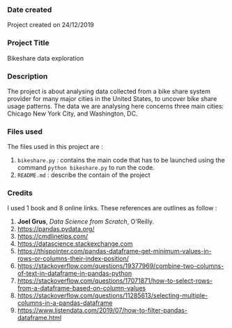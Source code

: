 ### Date created
Project created on 24/12/2019

### Project Title
Bikeshare data exploration

### Description
The project is about analysing data collected from a bike share system provider for many major cities in the United States, to uncover bike share usage patterns. The data we are analysing here concerns three main cities: Chicago New York City, and Washington, DC.


### Files used
The files used in this project are :
1. ```bikeshare.py``` : contains the main code that has to be launched using the command ```python bikeshare.py``` to run the code.
2. ```README.md``` : describe the contain of the project

### Credits
I used 1 book and 8 online links. These references are outlines as follow :
1. **Joel Grus**, *Data Science from Scratch*, O'Reilly. 
2. https://pandas.pydata.org/
3. https://cmdlinetips.com/
4. https://datascience.stackexchange.com
5. https://thispointer.com/pandas-dataframe-get-minimum-values-in-rows-or-columns-their-index-position/
6. https://stackoverflow.com/questions/19377969/combine-two-columns-of-text-in-dataframe-in-pandas-python
7. https://stackoverflow.com/questions/17071871/how-to-select-rows-from-a-dataframe-based-on-column-values
8. https://stackoverflow.com/questions/11285613/selecting-multiple-columns-in-a-pandas-dataframe
9. https://www.listendata.com/2019/07/how-to-filter-pandas-dataframe.html


